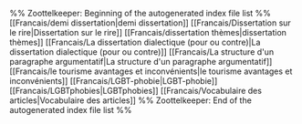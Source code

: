 %% Zoottelkeeper: Beginning of the autogenerated index file list  %%
 [[Francais/demi dissertation|demi dissertation]]
 [[Francais/Dissertation sur le rire|Dissertation sur le rire]]
 [[Francais/dissertation thèmes|dissertation thèmes]]
 [[Francais/La dissertation dialectique (pour ou contre)|La dissertation dialectique (pour ou contre)]]
 [[Francais/La structure d'un paragraphe argumentatif|La structure d'un paragraphe argumentatif]]
 [[Francais/le tourisme avantages et inconvénients|le tourisme avantages et inconvénients]]
 [[Francais/LGBT-phobie|LGBT-phobie]]
 [[Francais/LGBTphobies|LGBTphobies]]
 [[Francais/Vocabulaire des articles|Vocabulaire des articles]]
%% Zoottelkeeper: End of the autogenerated index file list  %%
